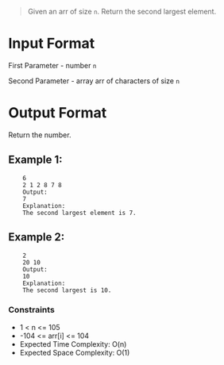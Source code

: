 > Given an arr of size `n`. Return the second largest element.

# Input Format

First Parameter - number `n`

Second Parameter - array arr of characters of size `n`

# Output Format

Return the number.

## Example 1:

```Input:
    6
    2 1 2 8 7 8
    Output:
    7
    Explanation:
    The second largest element is 7.
```

## Example 2:

```Input:
    2
    20 10
    Output:
    10
    Explanation:
    The second largest is 10.
```

### Constraints

- 1 < n <= 105
- -104 <= arr[i] <= 104
- Expected Time Complexity: O(n)
- Expected Space Complexity: O(1)
